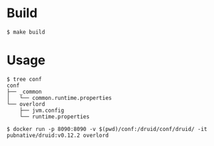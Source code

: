 # Build

```shell
$ make build
```

# Usage

```shell
$ tree conf
conf
├── _common
│   └── common.runtime.properties
└── overlord
    ├── jvm.config
    └── runtime.properties

$ docker run -p 8090:8090 -v $(pwd)/conf:/druid/conf/druid/ -it pubnative/druid:v0.12.2 overlord
```
